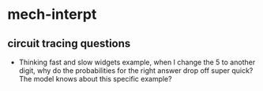 # mech-interpt
## circuit tracing questions
- Thinking fast and slow widgets example, when I change the 5 to another digit, why do the probabilities for the right answer drop off super quick? The model knows about this specific example?

